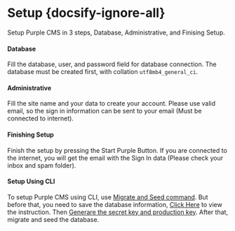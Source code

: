 # Setup {docsify-ignore-all}

Setup Purple CMS in 3 steps, Database, Administrative, and Finising Setup.

#### Database

Fill the database, user, and password field for database connection. The database must be created first, with collation <code>utf8mb4_general_ci</code>.

#### Administrative

Fill the site name and your data to create your account. Please use valid email, so the sign in information can be sent to your email (Must be connected to internet).

#### Finishing Setup

Finish the setup by pressing the Start Purple Button. If you are connected to the internet, you will get the email with the Sign In data (Please check your inbox and spam folder). 

#### Setup Using CLI

To setup Purple CMS using CLI, use [Migrate and Seed command](migrate-seed-db.md). But before that, you need to save the database information, [Click Here](cli-database.md) to view the instruction. Then [Generare the secret key and production key](cli-key.md). After that, migrate and seed the database.